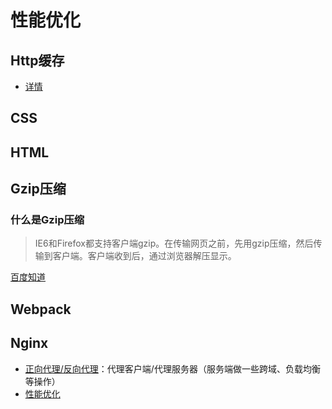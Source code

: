 # 性能优化

## Http缓存

- [详情](https://blog.csdn.net/zz_jesse/article/details/123304077)

## CSS

## HTML

## Gzip压缩

### 什么是Gzip压缩

> IE6和Firefox都支持客户端gzip。在传输网页之前，先用gzip压缩，然后传输到客户端。客户端收到后，通过浏览器解压显示。

[百度知道](https://zhidao.baidu.com/question/1616312391774835307.html)

## Webpack

## Nginx

- [正向代理/反向代理](https://blog.csdn.net/lizhengyu891231/article/details/98024695)：代理客户端/代理服务器（服务端做一些跨域、负载均衡等操作）
- [性能优化](https://blog.csdn.net/Bcoovo/article/details/130156936)

